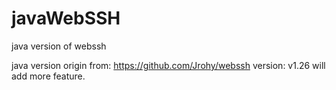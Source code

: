 # javaWebSSH
java version of webssh

java version origin from: https://github.com/Jrohy/webssh version: v1.26
will add more feature.